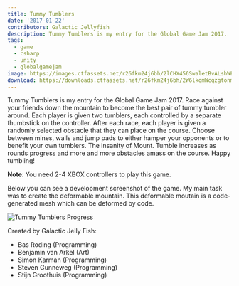 ```yaml
---
title: Tummy Tumblers
date: '2017-01-22'
contributors: Galactic Jellyfish
description: Tummy Tumblers is my entry for the Global Game Jam 2017.
tags:
  - game
  - csharp
  - unity
  - globalgamejam
image: https://images.ctfassets.net/r26fkm24j6bh/2lCHX456SwaletBvALshWE/f5b70fe8c02afec16a9fd628cb0d76b0/tummytumblers.png
download: https://downloads.ctfassets.net/r26fkm24j6bh/2W6lkqmWcqzgtonmKQCWoh/41b9833270a5c07fce15f20b17f24501/tummytumblers.zip
---
```


Tummy Tumblers is my entry for the Global Game Jam 2017. Race against your friends down the mountain to become the best pair of tummy tumbler around. Each player is given two tumblers, each controlled by a separate thumbstick on the controller. After each race, each player is given a randomly selected obstacle that they can place on the course. Choose between mines, walls and jump pads to either hamper your opponents or to benefit your own tumblers. The insanity of Mount. Tumble increases as rounds progress and more and more obstacles amass on the course. Happy tumbling!

__Note__: You need 2-4 XBOX controllers to play this game.

Below you can see a development screenshot of the game. My main task was to create the deformable mountain. This deformable moutain is a code-generated mesh which can be deformed by code.

![Tummy Tumblers Progress](https://images.ctfassets.net/r26fkm24j6bh/6LQxC458LPbwXON2O9KgHl/a8062712865bc98f7fd23dae76e0a419/tummytumblers_progress.png)

Created by Galactic Jelly Fish:
- Bas Roding (Programming)
- Benjamin van Arkel (Art)
- Simon Karman (Programming)
- Steven Gunneweg (Programming)
- Stijn Groothuis (Programming)
